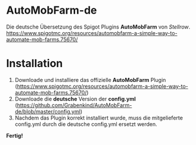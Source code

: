# AutoMobFarm-de
Die deutsche Übersetzung des Spigot Plugins **AutoMobFarm** von *Stellrow*.  
https://www.spigotmc.org/resources/automobfarm-a-simple-way-to-automate-mob-farms.75670/

# Installation
1. Downloade und installiere das offizielle **AutoMobFarm** Plugin (https://www.spigotmc.org/resources/automobfarm-a-simple-way-to-automate-mob-farms.75670/)  
2. Downloade die **deutsche** Version der **config.yml** (https://github.com/Grabenkind/AutoMobFarm-de/blob/master/config.yml)  
3. Nachdem das Plugin korrekt installiert wurde, muss die mitgelieferte config.yml durch die deutsche config.yml ersetzt werden.  
  
**Fertig!**
